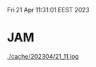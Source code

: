 Fri 21 Apr 11:31:01 EEST 2023
# JAM
<a href='./cache/202304/21_11.log'>./cache/202304/21_11.log</a>
